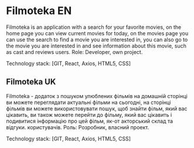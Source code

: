 # Filmoteka EN

Filmoteka is an application with a search for your favorite movies, on the home
page you can view current movies for today, on the movies page you can use the
search to find a movie you are interested in, you can also go to the movie you
are interested in and see information about this movie, such as cast and reviews
users. Role: Developer, own project.

Technology stack: [GIT, React, Axios, HTML5, CSS]

## Filmoteka UK

Filmoteka - додаток з пошуком улюблених фільмів на домашній сторінці ви можете
переглядати актуальні фільми на сьогодні, на сторінці фільмів ви можете
використовувати пошук, щоб знайти фільм, який вас цікавить, ви також можете
перейти до фільму, який вас цікавить і подивитися інформацію про цей фільм,
як-от акторський склад та відгуки. користувачів. Роль: Розробник, власний
проект.

Technology stack: [GIT, React, Axios, HTML5, CSS]
